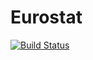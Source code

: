 # Eurostat

[![Build Status](https://github.com/jfb-h/Eurostat.jl/actions/workflows/CI.yml/badge.svg?branch=main)](https://github.com/jfb-h/Eurostat.jl/actions/workflows/CI.yml?query=branch%3Amain)

